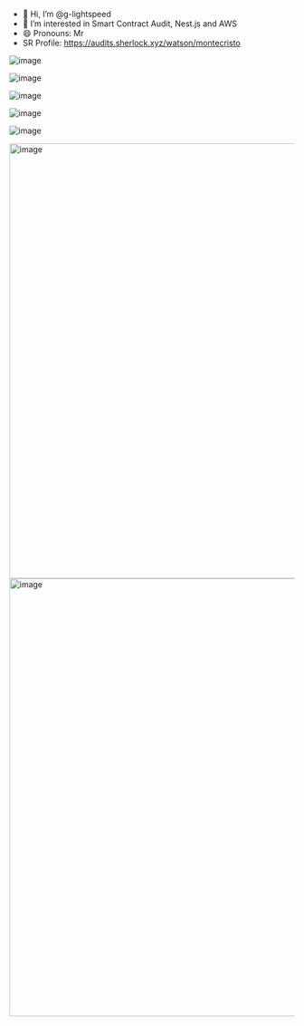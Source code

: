 - 👋 Hi, I’m @g-lightspeed
- 👀 I’m interested in Smart Contract Audit, Nest.js and AWS
- 😄 Pronouns: Mr
- SR Profile: https://audits.sherlock.xyz/watson/montecristo

![image](https://github.com/user-attachments/assets/1eccec34-4e2f-47e9-96f8-17cb099cb875)

![image](https://github.com/user-attachments/assets/83684229-1b1a-41b7-a399-9f95cbc3dc5b)

![image](https://imagedelivery.net/wtv4_V7VzVsxpAFaxzmpbw/79bc5f93-bf48-41df-c9c9-f42cf67f0600/public)

![image](https://github.com/user-attachments/assets/76bd5d74-8082-45fd-a724-955b6ed31596)

![image](https://github.com/user-attachments/assets/a9574891-786b-414f-a8bf-662e922205e8)

<img width="768" height="768" alt="image" src="https://github.com/user-attachments/assets/60856a10-ed02-45e5-8fe8-ee2197c2e43d" />

<img width="773" height="773" alt="image" src="https://github.com/user-attachments/assets/502d4758-63e4-4059-ae84-e643835a0af6" />


<!---
g-lightspeed/g-lightspeed is a ✨ special ✨ repository because its `README.md` (this file) appears on your GitHub profile.
You can click the Preview link to take a look at your changes.
--->
